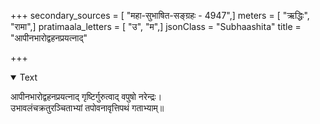 +++
secondary_sources = [ "महा-सुभाषित-सङ्ग्रहः - 4947",]
meters = [ "ऋद्धिः", "रामा",]
pratimaala_letters = [ "उ", "म",]
jsonClass = "Subhaashita"
title = "आपीनभारोद्वहनप्रयत्नाद्"

+++

<details open><summary>Text</summary>

आपीनभारोद्वहनप्रयत्नाद् गृष्टिर्गुरुत्वाद् वपुषो नरेन्द्रः।  
उभावलंचक्रतुरञ्चिताभ्यां तपोवनावृत्तिपथं गताभ्याम्॥
</details>
